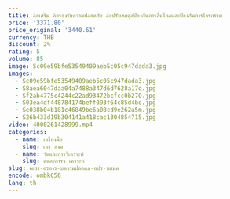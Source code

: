 ```yaml
---
title: ล้อเสริม ล้อรองรับความปลอดภัย ล้อปรับสมดุลป้องกันการลื่นไถลและป้องกันการโจรกรรม
price: '3371.80'
price_original: '3440.61'
currency: THB
discount: 2%
rating: 5
volume: 85
image: Sc09e59bfe53549409aeb5c05c947dada3.jpg
images:
  - Sc09e59bfe53549409aeb5c05c947dada3.jpg
  - S8aea6047daa04a7488a347d6d7628a17q.jpg
  - Sf2ab4775c4244c22ad93472bcfcc0b27O.jpg
  - S03ea4df448784174beff093f64c85d4bo.jpg
  - Se038b04b181c46849be6a08cd9e262a5m.jpg
  - S26b433d19b304141a418cac1304854715.jpg
video: 4000261428999.mp4
categories:
  - name: เครื่องมือ
    slug: เคร-องม
  - name: วัดและการวิเคราะห์
    slug: ดและการว-เคราะห
slug: อเสร-อรองร-บความปลอดภ-อปร-บสมด
encode: ombkC56
lang: th
---
```

  